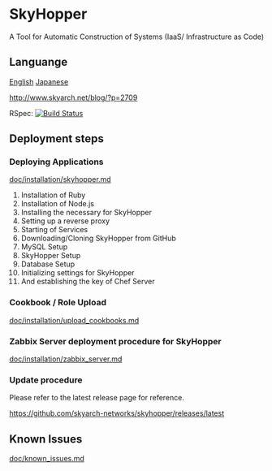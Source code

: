 # SkyHopper
A Tool for Automatic Construction of Systems (IaaS/ Infrastructure as Code)

## Languange
[English](README_EN.md)
[Japanese](README.md)

http://www.skyarch.net/blog/?p=2709

RSpec: [![Build Status](https://travis-ci.org/skyarch-networks/skyhopper.svg?branch=master)](https://travis-ci.org/skyarch-networks/skyhopper)

## Deployment steps

### Deploying Applications

[doc/installation/skyhopper.md](doc/installation/skyhopper.md)

1. Installation of Ruby
1. Installation of Node.js
1. Installing the necessary for SkyHopper
1. Setting up a reverse proxy
1. Starting of Services
1. Downloading/Cloning SkyHopper from GitHub
1. MySQL Setup
1. SkyHopper Setup
1. Database Setup
1. Initializing settings for SkyHopper
1. And establishing the key of Chef Server


### Cookbook / Role Upload

[doc/installation/upload_cookbooks.md](doc/installation/upload_cookbooks.md)


### Zabbix Server deployment procedure for SkyHopper

[doc/installation/zabbix_server.md](doc/installation/zabbix_server.md)


### Update procedure

Please refer to the latest release page for reference.

https://github.com/skyarch-networks/skyhopper/releases/latest

## Known Issues

[doc/known_issues.md](doc/known_issues.md)
